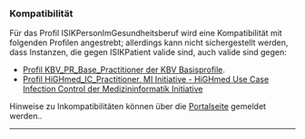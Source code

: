 ### Kompatibilität

Für das Profil ISIKPersonImGesundheitsberuf wird eine Kompatibilität mit folgenden Profilen angestrebt; allerdings kann nicht sichergestellt werden, dass Instanzen, die gegen ISIKPatient valide sind, auch valide sind gegen:
* [Profil KBV_PR_Base_Practitioner der KBV Basisprofile](https://fhir.kbv.de/StructureDefinition/KBV_PR_Base_Practitioner). 
* [Profil HiGHmed_IC_Practitioner, MI Initiative - HiGHmed Use Case Infection Control der  Medizininformatik Initiative ](https://simplifier.net/medizininformatikinitiative-highmed-ic/highmed-ic-practitioner)

Hinweise zu Inkompatibilitäten können über die [Portalseite](https://service.gematik.de/servicedesk/customer/portal/16) gemeldet werden..

---

